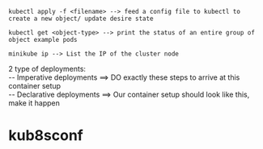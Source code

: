 ```
kubectl apply -f <filename> --> feed a config file to kubectl to create a new object/ update desire state
```

```
kubectl get <object-type> --> print the status of an entire group of object example pods
```

```
minikube ip --> List the IP of the cluster node
```

2 type of deployments:<br/>
-- Imperative deployments ==> DO exactly these steps to arrive at this container setup <br/>
-- Declarative deployments ==> Our container setup should look like this, make it happen <br/>

# kub8sconf
